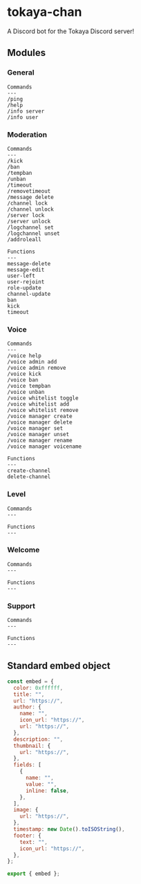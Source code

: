 # tokaya-chan

A Discord bot for the Tokaya Discord server!

## Modules

### General

```
Commands
---
/ping
/help
/info server
/info user
```

### Moderation

```
Commands
---
/kick
/ban
/tempban
/unban
/timeout
/removetimeout
/message delete
/channel lock
/channel unlock
/server lock
/server unlock
/logchannel set
/logchannel unset
/addroleall

Functions
---
message-delete
message-edit
user-left
user-rejoint
role-update
channel-update
ban
kick
timeout
```

### Voice

```
Commands
---
/voice help
/voice admin add
/voice admin remove
/voice kick
/voice ban
/voice tempban
/voice unban
/voice whitelist toggle
/voice whitelist add
/voice whitelist remove
/voice manager create
/voice manager delete
/voice manager set
/voice manager unset
/voice manager rename
/voice manager voicename

Functions
---
create-channel
delete-channel
```

### Level

```
Commands
---

Functions
---
```

### Welcome

```
Commands
---

Functions
---
```

### Support

```
Commands
---

Functions
---
```

## Standard embed object

```js
const embed = {
  color: 0xffffff,
  title: "",
  url: "https://",
  author: {
    name: "",
    icon_url: "https://",
    url: "https://",
  },
  description: "",
  thumbnail: {
    url: "https://",
  },
  fields: [
    {
      name: "",
      value: "",
      inline: false,
    },
  ],
  image: {
    url: "https://",
  },
  timestamp: new Date().toISOString(),
  footer: {
    text: "",
    icon_url: "https://",
  },
};

export { embed };
```

